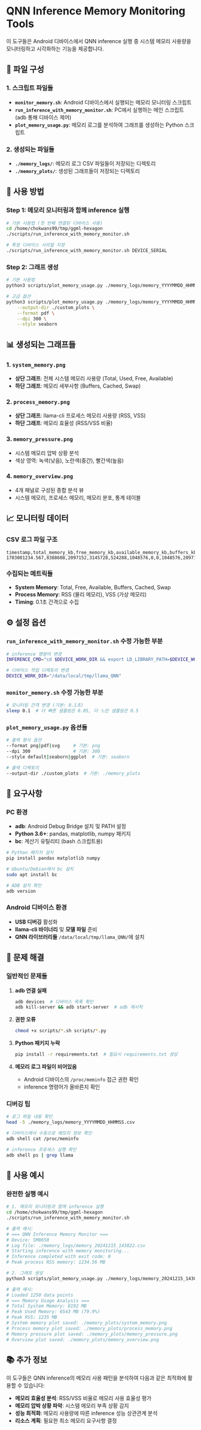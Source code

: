 # QNN Inference Memory Monitoring Tools

이 도구들은 Android 디바이스에서 QNN inference 실행 중 시스템 메모리 사용량을 모니터링하고 시각화하는 기능을 제공합니다.

## 📁 파일 구성

### 1. 스크립트 파일들
- **`monitor_memory.sh`**: Android 디바이스에서 실행되는 메모리 모니터링 스크립트
- **`run_inference_with_memory_monitor.sh`**: PC에서 실행하는 메인 스크립트 (adb 통해 디바이스 제어)
- **`plot_memory_usage.py`**: 메모리 로그를 분석하여 그래프를 생성하는 Python 스크립트

### 2. 생성되는 파일들
- **`./memory_logs/`**: 메모리 로그 CSV 파일들이 저장되는 디렉토리
- **`./memory_plots/`**: 생성된 그래프들이 저장되는 디렉토리

## 🚀 사용 방법

### Step 1: 메모리 모니터링과 함께 inference 실행

```bash
# 기본 사용법 (첫 번째 연결된 디바이스 사용)
cd /home/chokwans99/tmp/ggml-hexagon
./scripts/run_inference_with_memory_monitor.sh

# 특정 디바이스 시리얼 지정
./scripts/run_inference_with_memory_monitor.sh DEVICE_SERIAL
```

### Step 2: 그래프 생성

```bash
# 기본 사용법
python3 scripts/plot_memory_usage.py ./memory_logs/memory_YYYYMMDD_HHMMSS.csv

# 고급 옵션
python3 scripts/plot_memory_usage.py ./memory_logs/memory_YYYYMMDD_HHMMSS.csv \
    --output-dir ./custom_plots \
    --format pdf \
    --dpi 300 \
    --style seaborn
```

## 📊 생성되는 그래프들

### 1. `system_memory.png`
- **상단 그래프**: 전체 시스템 메모리 사용량 (Total, Used, Free, Available)
- **하단 그래프**: 메모리 세부사항 (Buffers, Cached, Swap)

### 2. `process_memory.png`
- **상단 그래프**: llama-cli 프로세스 메모리 사용량 (RSS, VSS)
- **하단 그래프**: 메모리 효율성 (RSS/VSS 비율)

### 3. `memory_pressure.png`
- 시스템 메모리 압박 상황 분석
- 색상 영역: 녹색(낮음), 노란색(중간), 빨간색(높음)

### 4. `memory_overview.png`
- 4개 패널로 구성된 종합 분석 뷰
- 시스템 메모리, 프로세스 메모리, 메모리 분포, 통계 테이블

## 📈 모니터링 데이터

### CSV 로그 파일 구조
```csv
timestamp,total_memory_kb,free_memory_kb,available_memory_kb,buffers_kb,cached_kb,swap_total_kb,swap_free_kb,proc_rss_kb,proc_vss_kb
1703001234.567,8388608,2097152,3145728,524288,1048576,0,0,1048576,2097152
```

### 수집되는 메트릭들
- **System Memory**: Total, Free, Available, Buffers, Cached, Swap
- **Process Memory**: RSS (물리 메모리), VSS (가상 메모리)
- **Timing**: 0.1초 간격으로 수집

## ⚙️ 설정 옵션

### `run_inference_with_memory_monitor.sh` 수정 가능한 부분

```bash
# inference 명령어 변경
INFERENCE_CMD="cd $DEVICE_WORK_DIR && export LD_LIBRARY_PATH=$DEVICE_WORK_DIR && ./llama-cli -m /sdcard/qwen1_5-1_8b-chat-q4_0.gguf -ngl 99 -t 8 -n 256 -mg 2 -no-cnv -p \"hello\""

# 디바이스 작업 디렉토리 변경  
DEVICE_WORK_DIR="/data/local/tmp/llama_QNN"
```

### `monitor_memory.sh` 수정 가능한 부분

```bash
# 모니터링 간격 변경 (기본: 0.1초)
sleep 0.1  # 더 빠른 샘플링은 0.05, 더 느린 샘플링은 0.5
```

### `plot_memory_usage.py` 옵션들

```bash
# 출력 형식 옵션
--format png|pdf|svg     # 기본: png
--dpi 300                # 기본: 300
--style default|seaborn|ggplot  # 기본: seaborn

# 출력 디렉토리
--output-dir ./custom_plots  # 기본: ./memory_plots
```

## 🔧 요구사항

### PC 환경
- **adb**: Android Debug Bridge 설치 및 PATH 설정
- **Python 3.6+**: pandas, matplotlib, numpy 패키지
- **bc**: 계산기 유틸리티 (bash 스크립트용)

```bash
# Python 패키지 설치
pip install pandas matplotlib numpy

# Ubuntu/Debian에서 bc 설치
sudo apt install bc

# ADB 설치 확인
adb version
```

### Android 디바이스 환경
- **USB 디버깅** 활성화
- **llama-cli 바이너리** 및 **모델 파일** 준비
- **QNN 라이브러리들** `/data/local/tmp/llama_QNN/`에 설치

## 🐛 문제 해결

### 일반적인 문제들

1. **adb 연결 실패**
   ```bash
   adb devices  # 디바이스 목록 확인
   adb kill-server && adb start-server  # adb 재시작
   ```

2. **권한 오류**
   ```bash
   chmod +x scripts/*.sh scripts/*.py
   ```

3. **Python 패키지 누락**
   ```bash
   pip install -r requirements.txt  # 필요시 requirements.txt 생성
   ```

4. **메모리 로그 파일이 비어있음**
   - Android 디바이스의 `/proc/meminfo` 접근 권한 확인
   - inference 명령어가 올바른지 확인

### 디버깅 팁

```bash
# 로그 파일 내용 확인
head -5 ./memory_logs/memory_YYYYMMDD_HHMMSS.csv

# 디바이스에서 수동으로 메모리 정보 확인
adb shell cat /proc/meminfo

# inference 프로세스 실행 확인
adb shell ps | grep llama
```

## 📝 사용 예시

### 완전한 실행 예시

```bash
# 1. 메모리 모니터링과 함께 inference 실행
cd /home/chokwans99/tmp/ggml-hexagon
./scripts/run_inference_with_memory_monitor.sh

# 출력 예시:
# === QNN Inference Memory Monitor ===
# Device: SM8650
# Log file: ./memory_logs/memory_20241215_143022.csv
# Starting inference with memory monitoring...
# Inference completed with exit code: 0
# Peak process RSS memory: 1234.56 MB

# 2. 그래프 생성
python3 scripts/plot_memory_usage.py ./memory_logs/memory_20241215_143022.csv

# 출력 예시:
# Loaded 1250 data points
# === Memory Usage Analysis ===
# Total System Memory: 8192 MB
# Peak Used Memory: 6543 MB (79.9%)
# Peak RSS: 1235 MB
# System memory plot saved: ./memory_plots/system_memory.png
# Process memory plot saved: ./memory_plots/process_memory.png
# Memory pressure plot saved: ./memory_plots/memory_pressure.png
# Overview plot saved: ./memory_plots/memory_overview.png
```

## 📚 추가 정보

이 도구들은 QNN inference의 메모리 사용 패턴을 분석하여 다음과 같은 최적화에 활용할 수 있습니다:

- **메모리 효율성 분석**: RSS/VSS 비율로 메모리 사용 효율성 평가
- **메모리 압박 상황 파악**: 시스템 메모리 부족 상황 감지
- **성능 최적화**: 메모리 사용량에 따른 inference 성능 상관관계 분석
- **리소스 계획**: 필요한 최소 메모리 요구사항 결정 